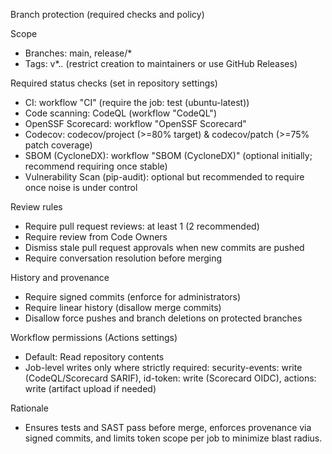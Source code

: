 Branch protection (required checks and policy)

Scope
- Branches: main, release/*
- Tags: v*.*.* (restrict creation to maintainers or use GitHub Releases)

Required status checks (set in repository settings)
- CI: workflow "CI" (require the job: test (ubuntu-latest))
- Code scanning: CodeQL (workflow "CodeQL")
- OpenSSF Scorecard: workflow "OpenSSF Scorecard"
- Codecov: codecov/project (>=80% target) & codecov/patch (>=75% patch coverage)
- SBOM (CycloneDX): workflow "SBOM (CycloneDX)" (optional initially; recommend requiring once stable)
- Vulnerability Scan (pip-audit): optional but recommended to require once noise is under control

Review rules
- Require pull request reviews: at least 1 (2 recommended)
- Require review from Code Owners
- Dismiss stale pull request approvals when new commits are pushed
- Require conversation resolution before merging

History and provenance
- Require signed commits (enforce for administrators)
- Require linear history (disallow merge commits)
- Disallow force pushes and branch deletions on protected branches

Workflow permissions (Actions settings)
- Default: Read repository contents
- Job-level writes only where strictly required: security-events: write (CodeQL/Scorecard SARIF), id-token: write (Scorecard OIDC), actions: write (artifact upload if needed)

Rationale
- Ensures tests and SAST pass before merge, enforces provenance via signed commits, and limits token scope per job to minimize blast radius.

